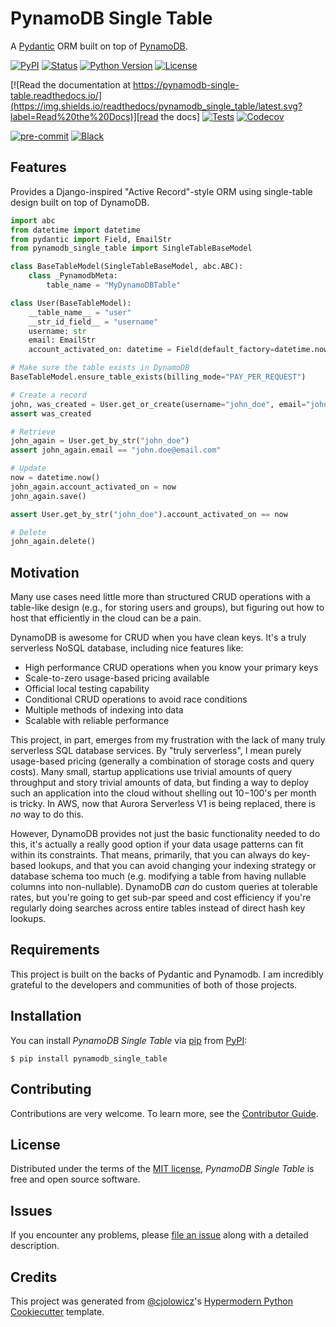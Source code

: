 # PynamoDB Single Table

A [Pydantic](https://docs.pydantic.dev/latest/) ORM built on top of [PynamoDB](https://github.com/pynamodb/PynamoDB).

[![PyPI](https://img.shields.io/pypi/v/pynamodb_single_table.svg)][pypi status]
[![Status](https://img.shields.io/pypi/status/pynamodb_single_table.svg)][pypi status]
[![Python Version](https://img.shields.io/pypi/pyversions/pynamodb_single_table)][pypi status]
[![License](https://img.shields.io/pypi/l/pynamodb_single_table)][license]

[![Read the documentation at https://pynamodb-single-table.readthedocs.io/](https://img.shields.io/readthedocs/pynamodb_single_table/latest.svg?label=Read%20the%20Docs)][read the docs]
[![Tests](https://github.com/rearc/pynamodb_single_table/workflows/Tests/badge.svg)][tests]
[![Codecov](https://codecov.io/gh/rearc/pynamodb_single_table/branch/main/graph/badge.svg)][codecov]

[![pre-commit](https://img.shields.io/badge/pre--commit-enabled-brightgreen?logo=pre-commit&logoColor=white)][pre-commit]
[![Black](https://img.shields.io/badge/code%20style-black-000000.svg)][black]

[pypi status]: https://pypi.org/project/pynamodb_single_table/
[read the docs]: https://pynamodb_single_table.readthedocs.io/
[tests]: https://github.com/rearc/pynamodb_single_table/actions?workflow=Tests
[codecov]: https://app.codecov.io/gh/rearc/pynamodb_single_table
[pre-commit]: https://github.com/pre-commit/pre-commit
[black]: https://github.com/psf/black

## Features

Provides a Django-inspired "Active Record"-style ORM using single-table design built on top of DynamoDB.

```python
import abc
from datetime import datetime
from pydantic import Field, EmailStr
from pynamodb_single_table import SingleTableBaseModel

class BaseTableModel(SingleTableBaseModel, abc.ABC):
    class _PynamodbMeta:
        table_name = "MyDynamoDBTable"

class User(BaseTableModel):
    __table_name__ = "user"
    __str_id_field__ = "username"
    username: str
    email: EmailStr
    account_activated_on: datetime = Field(default_factory=datetime.now)

# Make sure the table exists in DynamoDB
BaseTableModel.ensure_table_exists(billing_mode="PAY_PER_REQUEST")

# Create a record
john, was_created = User.get_or_create(username="john_doe", email="john.doe@email.com")
assert was_created

# Retrieve
john_again = User.get_by_str("john_doe")
assert john_again.email == "john.doe@email.com"

# Update
now = datetime.now()
john_again.account_activated_on = now
john_again.save()

assert User.get_by_str("john_doe").account_activated_on == now

# Delete
john_again.delete()
```

## Motivation

Many use cases need little more than structured CRUD operations with a table-like design (e.g., for storing users and groups), but figuring out how to host that efficiently in the cloud can be a pain.

DynamoDB is awesome for CRUD when you have clean keys.
It's a truly serverless NoSQL database, including nice features like:
- High performance CRUD operations when you know your primary keys
- Scale-to-zero usage-based pricing available
- Official local testing capability
- Conditional CRUD operations to avoid race conditions
- Multiple methods of indexing into data
- Scalable with reliable performance

This project, in part, emerges from my frustration with the lack of many truly serverless SQL database services.
By "truly serverless", I mean purely usage-based pricing (generally a combination of storage costs and query costs).
Many small, startup applications use trivial amounts of query throughput and story trivial amounts of data, but finding a way to deploy such an application into the cloud without shelling out $10-$100's per month is tricky.
In AWS, now that Aurora Serverless V1 is being replaced, there is _no_ way to do this.

However, DynamoDB provides not just the basic functionality needed to do this, it's actually a really good option if your data usage patterns can fit within its constraints.
That means, primarily, that you can always do key-based lookups, and that you can avoid changing your indexing strategy or database schema too much (e.g. modifying a table from having nullable columns into non-nullable).
DynamoDB _can_ do custom queries at tolerable rates, but you're going to get sub-par speed and cost efficiency if you're regularly doing searches across entire tables instead of direct hash key lookups.

## Requirements

This project is built on the backs of Pydantic and Pynamodb.
I am incredibly grateful to the developers and communities of both of those projects.

## Installation

You can install _PynamoDB Single Table_ via [pip] from [PyPI]:

```console
$ pip install pynamodb_single_table
```

## Contributing

Contributions are very welcome.
To learn more, see the [Contributor Guide].

## License

Distributed under the terms of the [MIT license][license],
_PynamoDB Single Table_ is free and open source software.

## Issues

If you encounter any problems,
please [file an issue] along with a detailed description.

## Credits

This project was generated from [@cjolowicz]'s [Hypermodern Python Cookiecutter] template.

[@cjolowicz]: https://github.com/cjolowicz
[pypi]: https://pypi.org/
[hypermodern python cookiecutter]: https://github.com/cjolowicz/cookiecutter-hypermodern-python
[file an issue]: https://github.com/rearc/pynamodb_single_table/issues
[pip]: https://pip.pypa.io/

<!-- github-only -->

[license]: https://github.com/rearc/pynamodb_single_table/blob/main/LICENSE
[contributor guide]: https://github.com/rearc/pynamodb_single_table/blob/main/CONTRIBUTING.md
